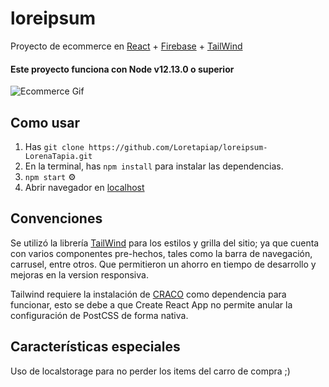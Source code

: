 # loreipsum
Proyecto de ecommerce en [React](https://es.reactjs.org/) + [Firebase](https://firebase.google.com/) + [TailWind](https://tailwindcss.com/)

#### Este proyecto funciona con Node v12.13.0 o superior

![Ecommerce Gif](https://raw.githubusercontent.com/Loretapiap/loreipsum-LorenaTapia/main/public/ecommerce.gif)

## Como usar
1. Has `git clone https://github.com/Loretapiap/loreipsum-LorenaTapia.git`
2. En la terminal, has `npm install` para instalar las dependencias. 
3. `npm start` ⚙️
4. Abrir navegador en [localhost](https://localhost:3000)

## Convenciones

Se utilizó la librería [TailWind](https://tailwindcss.com/) para los estilos y grilla del sitio; ya que cuenta con varios componentes pre-hechos, tales como la barra de navegación, carrusel, entre otros. Que permitieron un ahorro en tiempo de desarrollo y mejoras en la version responsiva.

Tailwind requiere la instalación de [CRACO](https://www.npmjs.com/package/@craco/craco) como dependencia para funcionar, esto se debe a que Create React App no permite anular la configuración de PostCSS de forma nativa.

## Características especiales

Uso de localstorage para no perder los items del carro de compra ;)

